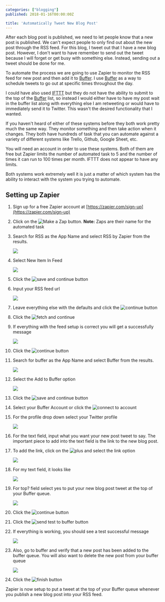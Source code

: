 ```yaml
---
categories: ["blogging"]
published: 2018-01-16T00:00:00Z

title: 'Automatically Tweet New Blog Post'
---
```


After each blog post is published, we need to let people know that a new post is published.  We can't expect people to only find out about the new post through the RSS feed.  For this blog, I tweet out that I have a new blog post.  However, I don't want to have remember to send out the tweet because I will forget or get busy with something else.  Instead, sending out a tweet should be done for me.

To automate the process we are going to use Zapier to monitor the RSS feed for new post and then add it to [Buffer](https://buffer.com).  I use [Buffer](https://buffer.com) as a way to schedule tweets to go out at specific times throughout the day.

I could have also used [IFTTT](http://ifttt.com) but they do not have the ability to submit to the top of the [Buffer](https://buffer.com) list, so instead I would either have to have my post wait in the buffer list along with everything else I am retweeting or would have to immediately send it to Twitter.   This wasn't the desired functionality that I wanted.

If you haven't heard of either of these systems before they both work pretty much the same way.   They monitor something and then take action when it changes.  They both have hundreds of task that you can automate against  a variety of different systems like Trello, Github, Google Sheet, etc.

You will need an account in order to use these systems.  Both of them are free but Zapier limits the number of automated task to 5 and the number of times it can run to 100 times per month.  IFTTT does not appear to have any limits.

Both systems work extremely well it is just a matter of which system has the ability to interact with the system you trying to automate.

## Setting up Zapier

1. Sign up for a free Zapier account at [https://zapier.com/sign-up](https://zapier.com/sign-up)
1. Click on the ![Make a Zap](/images/tweet-new-post/make-a-zap.png) button. **Note:** Zaps are their name for the automated task

1. Search for RSS as the App Name and select RSS by Zapier from the results.

    ![](/images/tweet-new-post/search-rss.png)

1. Select New Item In Feed

    ![](/images/tweet-new-post/new-item-in-feed.png)

1. Click the ![save and continue](/images/tweet-new-post/save-continue.png) button
1. Input your RSS feed url

    ![](/images/tweet-new-post/feed-url.png)

1. Leave everything else with the defaults and click the ![continue](/images/tweet-new-post/continue.png) button

1. Click the ![fetch and continue](/images/tweet-new-post/fetch-continue.png)

1. If everything with the feed setup is correct you will get a successfully message

    ![](/images/tweet-new-post/fetch-continue-test-successful.png)

1. Click the ![continue](/images/tweet-new-post/continue.png) button

1. Search for buffer as the App Name and select Buffer from the results.

    ![](/images/tweet-new-post/search-buffer.png)

1. Select the Add to Buffer option

    ![](/images/tweet-new-post/add-to-buffer.png)

1. Click the ![save and continue](/images/tweet-new-post/save-continue.png) button

1. Select your Buffer Account or click the ![connect to account](/images/tweet-new-post/connect-buffer-account.png)

1. For the profile drop down select your Twitter profile

    ![](/images/tweet-new-post/twitter-profile.png)

1. For the text field, input what you want your new post tweet to say. The important piece to add into the text field is the link to the new blog post.
1. To add the link, click on the ![plus](/images/tweet-new-post/plus-button.png) and select the link option

    ![](/images/tweet-new-post/blog-link.png)

1. For my text field, it looks like

    ![](/images/tweet-new-post/text-field.png)

1. For top? field select yes to put your new blog post tweet at the top of your Buffer queue.

    ![](/images/tweet-new-post/top-field.png)

1. Click the ![continue](/images/tweet-new-post/continue.png) button

1. Click the ![send test to buffer](/images/tweet-new-post/send-to-buffer.png) button
1. If everything is working, you should see a test successful message

    ![](/images/tweet-new-post/send-to-buffer-successful.png)

1. Also, go to buffer and verify that a new post has been added to the buffer queue.  You will also want to delete the new post from your buffer queue

    ![](/images/tweet-new-post/new-post-test.png)

1. Click the ![finish](/images/tweet-new-post/finish.png) button

Zapier is now setup to put a tweet at the top of your Buffer queue whenever you publish a new blog post into your RSS feed.
